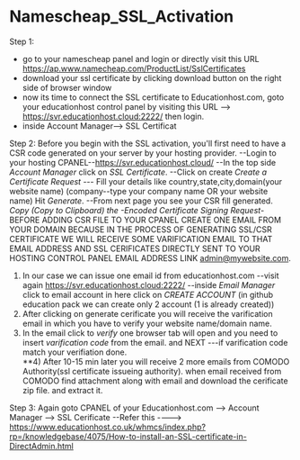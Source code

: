 # Namescheap_SSL_Activation
Step 1:
* go to your namescheap panel and login or directly visit this URL https://ap.www.namecheap.com/ProductList/SslCertificates
* download your ssl certificate by clicking download button on the right side of browser window
* now its time to connect the SSL certificate to Educationhost.com, goto your educationhost control panel by visiting this URL --> https://svr.educationhost.cloud:2222/ then login.
* inside Account Manager--> SSL Certificat

Step 2:
Before you begin  with the SSL activation, you'll first need to have a CSR code generated on your server by your hosting provider. 
--Login to your hosting CPANEL--https://svr.educationhost.cloud/
--In the top side *Account Manager* click on *SSL Certificate*.
--Click on create *Create a Certificate Request* --- Fill your details like country,state,city,domain(your website name)  (company--type your company name OR your website name)
Hit *Generate*.
--From next page you see your CSR fill generated. *Copy (Copy to Clipboard) the -Encoded Certificate Signing Request-*
BEFORE ADDING CSR FILE TO YOUR CPANEL CREATE ONE EMAIL FROM YOUR DOMAIN BECAUSE IN THE PROCESS OF GENERATING SSL/CSR CERTIFICATE WE WILL RECEIVE SOME VARIFICATION EMAIL TO THAT EMAIL ADDRESS AND SSL CERIFICATES DIRECTLY SENT TO YOUR HOSTING CONTROL PANEL EMAIL ADDRESS LINK admin@mywebsite.com.
1) In our case we can issue one email id from educationhost.com
--visit again https://svr.educationhost.cloud:2222/
--inside *Email Manager* click to email account in here click on *CREATE ACCOUNT* (in github education pack we can create only 2 account (1 is already created))
2) After clicking on generate cerificate you will receive the varification email in which you have to verify your website name/domain name.
3) In the email click to *verify* one browser tab will open and you need to insert *varification code* from the email. and NEXT ---if varification code match your verifiation done.  
**4) After 10-15 min later you will receive 2 more emails from COMODO Authority(ssl certificate issueing authority). when email received from COMODO find attachment along with email and download the cerificate zip file. and extract it. 

Step 3: 
Again goto CPANEL of your Educationhost.com --> Account Manager --> SSL Cerificate
--Refer this ----> https://www.educationhost.co.uk/whmcs/index.php?rp=/knowledgebase/4075/How-to-install-an-SSL-certificate-in-DirectAdmin.html



